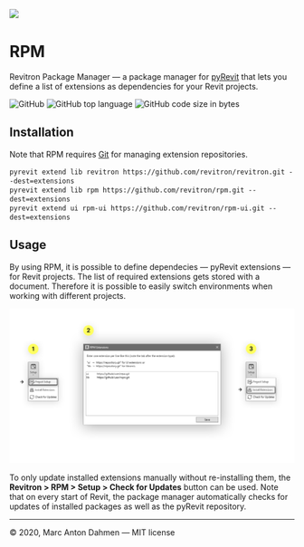 ![](https://raw.githubusercontent.com/revitron/rpm/master/svg/rpm-readme.svg)

# RPM

Revitron Package Manager &mdash; a package manager for [pyRevit](https://github.com/eirannejad/pyRevit) that lets you define a list of extensions as dependencies for your Revit projects.

![GitHub](https://img.shields.io/github/license/revitron/rpm-ui?color=222222)
![GitHub top language](https://img.shields.io/github/languages/top/revitron/rpm-ui?color=222222)
![GitHub code size in bytes](https://img.shields.io/github/languages/code-size/revitron/rpm-ui?color=222222)

## Installation

Note that RPM requires [Git](https://git-scm.com/) for managing extension repositories. 

    pyrevit extend lib revitron https://github.com/revitron/revitron.git --dest=extensions
    pyrevit extend lib rpm https://github.com/revitron/rpm.git --dest=extensions
    pyrevit extend ui rpm-ui https://github.com/revitron/rpm-ui.git --dest=extensions

## Usage

By using RPM, it is possible to define dependecies &mdash; pyRevit extensions &mdash; for Revit projects. The list of required extensions gets stored with a document. Therefore it is possible to easily switch environments when working with different projects.

![](png/help.png)

To only update installed extensions manually without re-installing them, the **Revitron > RPM > Setup > Check for Updates** button can be used. Note that on every start of Revit, the package manager automatically checks for updates of installed packages as well as the pyRevit repository.

---

&copy; 2020, Marc Anton Dahmen &mdash; MIT license